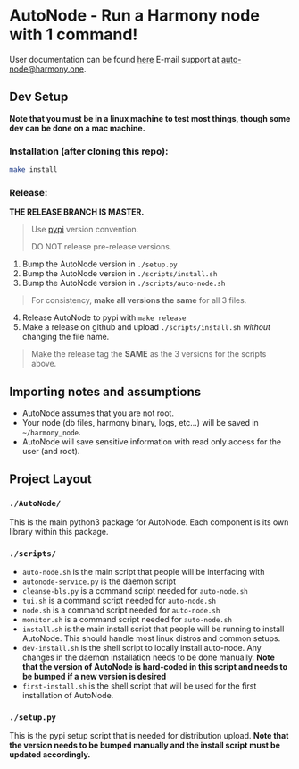 # AutoNode - Run a Harmony node with 1 command!

User documentation can be found [here](https://docs.harmony.one/home/validators/autonode)
E-mail support at auto-node@harmony.one.

## Dev Setup
**Note that you must be in a linux machine to test most things, though some dev can be done on a mac machine.**
### Installation (after cloning this repo):
```bash
make install
```
### Release:
**THE RELEASE BRANCH IS MASTER.**
> Use [pypi](https://www.python.org/dev/peps/pep-0440/) version convention.
>
> DO NOT release pre-release versions.
1) Bump the AutoNode version in `./setup.py`
2) Bump the AutoNode version in `./scripts/install.sh`
3) Bump the AutoNode version in `./scripts/auto-node.sh`
> For consistency, **make all versions the same** for all 3 files. 
4) Release AutoNode to pypi with `make release`
5) Make a release on github and upload `./scripts/install.sh` *without* changing the file name.
> Make the release tag the **SAME** as the 3 versions for the scripts above. 


## Importing notes and assumptions
* AutoNode assumes that you are not root.
* Your node (db files, harmony binary, logs, etc...) will be saved in `~/harmony_node`.
* AutoNode will save sensitive information with read only access for the user (and root).


## Project Layout
### `./AutoNode/`
This is the main python3 package for AutoNode. Each component is its own library within this package.
### `./scripts/`
* `auto-node.sh` is the main script that people will be interfacing with
* `autonode-service.py` is the daemon script
* `cleanse-bls.py` is a command script needed for `auto-node.sh`
* `tui.sh` is a command script needed for `auto-node.sh`
* `node.sh` is a command script needed for `auto-node.sh`
* `monitor.sh` is a command script needed for `auto-node.sh`
* `install.sh` is the main install script that people will be running to install AutoNode. This should handle most linux distros and common setups.
* `dev-install.sh` is the shell script to locally install auto-node. Any changes in the daemon installation needs to be done manually.
**Note that the version of AutoNode is hard-coded in this script and needs to be bumped if a new version is desired**
* `first-install.sh` is the shell script that will be used for the first installation of AutoNode.
### `./setup.py`
This is the pypi setup script that is needed for distribution upload. 
**Note that the version needs to be bumped manually and the install script must be updated accordingly.**

